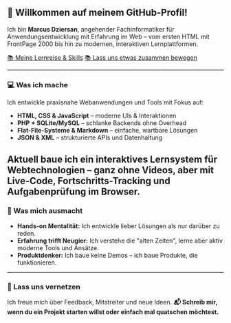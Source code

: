 ## 👋 Willkommen auf meinem GitHub-Profil!

Ich bin **Marcus Dziersan**, angehender Fachinformatiker für Anwendungsentwicklung mit Erfahrung im Web – vom ersten HTML mit FrontPage 2000 bis hin zu modernen, interaktiven Lernplattformen.

[📚 Meine Lernreise & Skills](learning-skills.md)
[📚 Lass uns etwas zusammen bewegen](contact-me.md)

---

### 💻 Was ich mache

Ich entwickle praxisnahe Webanwendungen und Tools mit Fokus auf:

* **HTML, CSS & JavaScript** – moderne UIs & Interaktionen
* **PHP + SQLite/MySQL** – schlanke Backends ohne Overhead
* **Flat-File-Systeme & Markdown** – einfache, wartbare Lösungen
* **JSON & XML** – strukturierte APIs und Datenhaltung

Aktuell baue ich ein **interaktives Lernsystem** für Webtechnologien – ganz ohne Videos, aber mit Live-Code, Fortschritts-Tracking und Aufgabenprüfung im Browser.
---

### 🚀 Was mich ausmacht

* **Hands-on Mentalität:** Ich entwickle lieber Lösungen als nur darüber zu reden.
* **Erfahrung trifft Neugier:** Ich verstehe die "alten Zeiten", lerne aber aktiv moderne Tools und Ansätze.
* **Produktdenker:** Ich baue keine Demos – ich baue Produkte, die funktionieren.

---

### 🤝 Lass uns vernetzen

Ich freue mich über Feedback, Mitstreiter und neue Ideen.
**📬 Schreib mir, wenn du ein Projekt starten willst oder einfach mal quatschen möchtest.**
